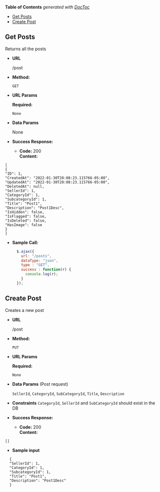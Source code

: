 <!-- START doctoc generated TOC please keep comment here to allow auto update -->
<!-- DON'T EDIT THIS SECTION, INSTEAD RE-RUN doctoc TO UPDATE -->
**Table of Contents**  *generated with [DocToc](https://github.com/thlorenz/doctoc)*

- [Get Posts](#get-posts)
- [Create Post](#create-post)

<!-- END doctoc generated TOC please keep comment here to allow auto update -->

## Get Posts

Returns all the posts

* **URL**

  /post

* **Method:**

  `GET`

*  **URL Params**

   **Required:**

   `None`

* **Data Params**

  None

* **Success Response:**

    * **Code:** 200 <br />
      **Content:** 
```
[
{
"ID": 1,
"CreatedAt": "2022-01-30T20:08:23.115766-05:00",
"UpdatedAt": "2022-01-30T20:08:23.115766-05:00",
"DeletedAt": null,
"SellerId": 1,
"CategoryId": 1,
"SubcategoryId": 1,
"Title": "Post1",
"Description": "Post1Desc",
"IsHidden": false,
"IsFlagged": false,
"IsDeleted": false,
"HasImage": false
}
]
```

* **Sample Call:**

  ```javascript
    $.ajax({
      url: "/posts",
      dataType: "json",
      type : "GET",
      success : function(r) {
        console.log(r);
      }
    });
  ```

## Create Post

Creates a new post

* **URL**

  /post

* **Method:**

  `PUT`

* **URL Params**

   **Required:**

   `None`

* **Data Params** (Post request)

  `SellerId`, `CategoryId`, `SubCategoryId`, `Title`, `Description`


* **Constraints**
  `CategoryId`, `SellerId` and `SubCategoryId` should exist in the DB


* **Success Response:**

    * **Code:** 200 <br />
      **Content:**
```
[]
```
* **Sample input**
```
  {
  "SellerId": 1,
  "CategoryId": 1,
  "SubcategoryId": 1,
  "Title": "Post1",
  "Description": "Post1Desc"
  }
```